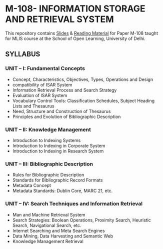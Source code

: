 # M-108- INFORMATION STORAGE AND RETRIEVAL SYSTEM

This repository contains [Slides](https://manika-lamba.github.io/SOL) & [Reading Material](https://github.com/manika-lamba/SOL/tree/main/Reading%20Material%20-%20PDFs) for Paper M-108 taught for MLIS course at the School of Open Learning, University of Delhi.

## SYLLABUS

### UNIT – I: Fundamental Concepts
- Concept, Characteristics, Objectives, Types, Operations and Design 
- compatibility of ISAR System
- Information Retrieval Process and Search Strategy 
- Evaluation of ISAR System
- Vocabulary Control Tools: Classification Schedules, Subject Heading Lists and Thesaurus
- Need, Structure and Construction of Thesaurus 
- Principles and Evolution of Bibliographic Description

### UNIT – II: Knowledge Management
- Introduction to Indexing Systems 
- Introduction to Indexing in Corporate System 
- Introduction to Indexing in Research System

### UNIT – III: Bibliographic Description
- Rules for Bibliographic Description 
- Standards for Bibliographic Record Formats 
- Metadata Concept
- Metadata Standards: Dublin Core, MARC 21, etc.

### UNIT – IV: Search Techniques and Information Retrieval
- Man and Machine Retrieval System
- Search Strategies: Boolean Operations, Proximity Search, Heuristic Search, Navigational Search, etc.
- Internet Searching and Meta Search Engines 
- Data Mining, Data Harvesting and Semantic Web 
- Knowledge Management Retrieval
